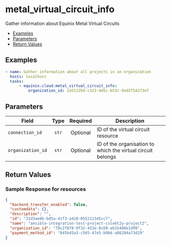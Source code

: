# metal_virtual_circuit_info

Gather information about Equinix Metal Virtual Circuits


- [Examples](#examples)
- [Parameters](#parameters)
- [Return Values](#return-values)

## Examples

```yaml
- name: Gather information about all projects in an organization
  hosts: localhost
  tasks:
      - equinix.cloud.metal_virtual_circuit_info:
          organization_id: 2a5122b9-c323-4d5c-b53c-9ad3f54273e7

```










## Parameters

| Field     | Type | Required | Description                                                                  |
|-----------|------|----------|------------------------------------------------------------------------------|
| `connection_id` | <center>`str`</center> | <center>Optional</center> | ID of the virtual circuit resource   |
| `organization_id` | <center>`str`</center> | <center>Optional</center> | ID of the organisation to which the virtual circuit belongs   |






## Return Values



### Sample Response for resources
```json
{
  "backend_transfer_enabled": false,
  "customdata": {},
  "description": "",
  "id": "31d3ae8b-bd5a-41f3-a420-055211345cc7",
  "name": "ansible-integration-test-project-csle6t2y-project2",
  "organization_id": "70c2f878-9f32-452e-8c69-ab15480e1d99",
  "payment_method_id": "845b45a3-c565-47e5-b9b6-a86204a73d29"
}
```


